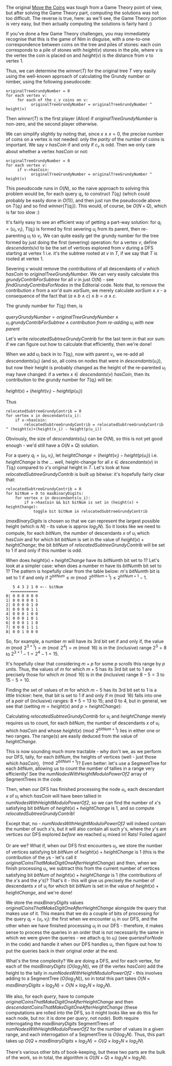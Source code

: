 The original [Move the Coins](https://www.hackerrank.com/challenges/move-the-coins/problem) was tough from a Game Theory point of view, but after solving the Game Theory part, computing the solutions was not too difficult.  The reverse is true, here: as we'll see, the Game Theory portion is very easy, but then actually computing the solutions is fairly hard :)

If you've done a few Game Theory challenges, you may immediately recognise that this is the game of Nim in disguise, with a one-to-one correspondence between coins on the tree and piles of stones: each coin corresponds to a pile of stones with $height(v)$ stones in the pile, where $v$ is the vertex the coin is placed on and $\textit{height}(v)$ is the distance from $v$ to vertex $1$.

Thus, we can determine the $\textit{winner}(T)$ for the original tree $T$ very easily using the well-known approach of calculating the Grundy number or nimber, using the following pseudocode:

```
originalTreeGrundyNumber = 0
for each vertex v:
     for each of the c_v coins on v:
           originalTreeGrundyNumber = originalTreeGrundyNumber ^ height(v)
```

Then $\textit{winner}(T)$ is the first player (Alice) if *originalTreeGrundyNumber* is non-zero, and the second player otherwise.

We can simplify slightly by noting that, since $x \wedge x=0$, the precise number of coins on a vertex is not needed: only the *parity* of the number of coins is important.  We say $v$ *hasCoin* if and only if $c_v$ is odd.  Then we only care about whether a vertex *hasCoin* or not: 


```
originalTreeGrundyNumber = 0
for each vertex v:
     if v->hasCoin:
           originalTreeGrundyNumber = originalTreeGrundyNumber ^ height(v)
```

This pseudocode runs in $O(N)$, so the naive approach to solving this problem would be, for each query $q_i$, to construct $T(q_i)$ (which could probably be easily done in $O(1)$), and then just run the pseudocode above on $T(q_i)$ and so find $\textit{winner}(T(q_i))$.  This would, of course, be $O(N \times Q)$, which is far too slow :)

It's fairly easy to see an efficient way of getting a part-way solution: for $q_i=(u_i,v_i)$, $T(q_i)$ is formed by first severing $u_i$ from its parent, then re-parenting $u_i$ to $v_i$.  We can quite easily get the grundy number for the tree formed by just doing the first (severing) operation: for a vertex $v$, define $\textit{descendants(v)}$ to be the set of vertices explored from $v$ during a DFS starting at vertex $1$ i.e. it's the subtree rooted at $v$ in $T$, if we say that $T$  is rooted at vertex $1$.

Severing $v$ would remove the *contributions* of all descendants of $v$ which $hasCoin$ to *originalTreeGrundyNumber*.  We can very easily calculate this *grundyContribForSubtree* for all $v$ in just $O(N)$ - see *findGrundyContribsForNodes* in the Editorial code.  Note that, to remove the contribution $x$ from a xor'd sum $xorSum$, we merely calculate $xorSum \wedge x$ - a consequence of the fact that $(a \wedge b \wedge c) \wedge b=a \wedge c$.

The grundy number for $T(q_i)$ then, is 


$\textit{queryGrundyNumber} = \textit{originalTreeGrundyNumber} \wedge u_i.\textit{grundyContribForSubtree} \wedge \textit{contribution from re-adding } u_i \textit{ with new parent}$

Let's write *relocatedSubtreeGrundyContrib* for the last term in that xor sum: if we can figure out how to calculate that efficiently, then we're done!  

When we add $u_i$ back in to $T(q_i)$, now with parent $v_i$, we re-add all $\textit{descendants}(u_i)$ (and so, all coins on nodes that were in $\textit{descendants}(u_i)$), but now their height is probably changed as the height of the re-parented $u_i$ may have changed: if a vertex $x \in \textit{descendants}(v)$ *hasCoin*, then its contribution to the grundy number for $T(q_i)$ will be:

$height(x)+(height(v_i) - height(p(u_i))$

Thus

```
relocatedSubtreeGrundyContrib = 0
for vertex x in descendants(u_i):
    if x->hasCoin:
        relocatedSubtreeGrundyContrib = relocatedSubtreeGrundyContrib ^ (height(x)+(height(v_i) - height(p(u_i))
```        

Obviously, the size of $descendants(u_i)$ can be $O(N)$, so this is not yet good enough - we'd still have a $O(N \times Q)$ solution.

For a query $q_i=(u_i, v_i)$, let $\textit{heightChange}=(height(v_i) - height(p(u_i))$ i.e. *heightChange* is the ... well, height-change for all $x \in \textit{descendants}(v)$ in $T(q_i)$ compared to $x$'s original height in $T$. Let's look at how *relocatedSubtreeGrundyContrib* is built up bitwise: it's hopefully fairly clear that:

```
relocatedSubtreeGrundyContrib = 0
for bitNum = 0 to maxBinaryDigits:
    for vertex x in descendants(u_i):
        if x->hasCoin && bit bitNum is set in (height(x) + heightChange):
            toggle bit bitNum in relocatedSubtreeGrundyContrib 
```        
(*maxBinaryDigits* is chosen so that we can represent the largest possible height (which is $N$) - its value is approx $log_{2}N$). So it looks like we need to compute, for each *bitNum*, the *number* of descendants $x$ of $u_i$ which *hasCoin* and for which bit *bitNum* is set in the value of $height(x) + heightChange$; the bit *bitNum* of  *relocatedSubtreeGrundyContrib* will be set to 1 if and only if this number is odd.

When does $height(x) + heightChange$ have its $\textit{bitNum}$th bit set to 1? Let's look at a simpler case: when does a number *m* have its $\textit{bitNum}$th bit set to 1? The pattern is hopefully clear from the table below: *m*'s $\textit{bitNum}$th bit is set to 1 if and only if $2^{\textit{bitNum}} \le m \pmod{2^{\textit{bitNum} + 1}} \le 2^{\textit{bitNum} + 1}-1$.

```
   5 4 3 2 1 0 <-- bitNum
  ============
0| 0 0 0 0 0 0
1| 0 0 0 0 0 1
2| 0 0 0 0 1 0
3| 0 0 0 0 1 1
4| 0 0 0 1 0 0
5| 0 0 0 1 0 1
6| 0 0 0 1 1 0
7| 0 0 0 1 1 1
8| 0 0 1 0 0 0
```

So, for example, a number $m$ will have its $3$rd bit set if and only if, the value $m \pmod{2^{3 + 1}}=m \pmod{2^{4}} = m \pmod{16}$ is in the (inclusive) range $2^3=8$ to $2^{3+1}-1=2^{4}-1=15$.

It's hopefully clear that considering $m+p$ for some $p$ *scrolls* this range by $p$ units.  Thus, the values of $m$ for which $m+5$ has its $3$rd  bit set to 1 are precisely those for which $m \pmod{16}$ is in the (inclusive) range $8-5=3$ to $15-5=10$.

Finding the set of values of $m$ for which $m-5$ has its $3$rd  bit set to 1 is a little trickier: here, that bit is set to 1 if and only if $m \pmod{16}$ falls into one of a *pair* of (inclusive) ranges: $8+5=13$ to $15$; and $0$ to $4$, but in general, we see that (setting $m=height(x)$ and $p=heightChange$):

Calculating *relocatedSubtreeGrundyContrib* for $u_i$ and $heightChange$ merely requires us to count, for each *bitNum*, the number of descendants $x$ of $u_i$ which $hasCoin$ and whose $height(x) \pmod{2^{bitNum+1}}$ lies in either one or two ranges.  The range(s) are easily deduced from the value of $heightChange$.

This is now sounding much more tractable - why don't we, as we perform our DFS, tally, for each *bitNum*, the heights of vertices (well - just those which $hasCoin$), $\pmod{2^{\textit{bitNum} + 1}}$? Even better: let's use a SegmentTree for each *bitNum*, allowing us to count the number of tallies in a range very efficiently! See the *numNodesWithHeightModuloPowerOf2* array of SegmentTrees in the code.

Then, when our DFS has finished processing the node $u_i$, each descendant $x$ of $u_i$ which $hasCoin$ will have been tallied in *numNodesWithHeightModuloPowerOf2*, so we can find the number of $x$'s satisfying bit $bitNum$ of $height(x)+heightChange$ is 1, and so compute *relocatedSubtreeGrundyContrib*!

Except that, no - *numNodesWithHeightModuloPowerOf2* will indeed contain the number of such $x$'s, but it will also contain all such $y$'s, where the $y$'s are vertices our DFS explored *before* we reached $u_i$ mixed in!  Rats! Foiled again!

Or are we? What if, when our DFS first encounters $u_i$, we store the number of vertices satisfying bit $bitNum$ of $height(x)+heightChange$ is 1 (this is the contribution of the $y$s - let's call it *originalCoinsThatMakeDigitOneAfterHeightChange*) and then, when we finish processing $u_i$, we subtract this from the current number of vertices satisfying bit $bitNum$ of $height(x)+heightChange$ is 1 (the contributions of the $x$'s and the $y$'s)? That's it - this will give us precisely the number of descendants $x$ of $u_i$ for which bit *bitNum* is set in the value of $height(x)+heightChange$, and we're done!

We store the *maxBinaryDigits* values *originalCoinsThatMakeDigitOneAfterHeightChange* alongside the query that makes use of it.  This means that we do a couple of bits of processing for the query $q_i=(u_i,v_i)$: the first when we encounter $u_i$ in our DFS, and the other when we have finished processing $u_i$ in our DFS - therefore, it makes sense to process the queries in an order that is not necessarily the same in which we were given the queries - we attach $q_i$ to $u_i$) (see *queriesForNode* in the code) and handle it when our DFS handles $u_i$, then figure out how to put the queries back in their original order at the end.

What's the time complexity? We are doing a DFS, and for each vertex, for each of the *maxBinaryDigits* ($O(log_{2}N)$), we (if the vertex *hasCoin*) add the height to the tally in *numNodesWithHeightModuloPowerOf2* - this involves adding to a SegmentTree ($O(log_{2}N)$), so in total this part takes  $O(N \times \textit{maxBinaryDigits} \times log_{2}N) = O(N \times log_{2}N \times log_{2}N)$.  

We also, for each *query*, have to compute *originalCoinsThatMakeDigitOneAfterHeightChange* and then *descendantCoinsThatMakeDigitOneAfterHeightChange* (these computations are rolled into the DFS, so it might looks like we do this for each node, but no: it is done per *query*, not *node*).  Both require interrogating the $maxBinaryDigits$ SegmentTrees of *numNodesWithHeightModuloPowerOf2* for the number of values in a given range, and each interrogation of a SegmentTree is $O(log_{2}N)$.  Thus, this part takes up $O(Q \times \textit{maxBinaryDigits} \times log_{2}N) = O(Q \times log_{2}N \times log_{2}N)$.

There's various other bits of book-keeping, but these two parts are the bulk of the work, so in total, the algorithm is $O((N+Q) \times log_{2}N \times log_{2}N)$.


